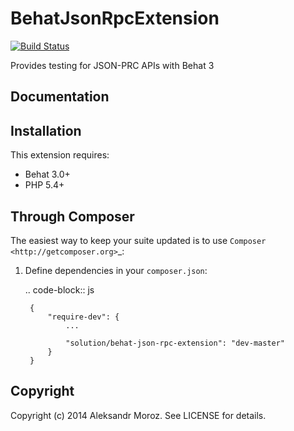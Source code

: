 # BehatJsonRpcExtension

[![Build Status](https://travis-ci.org/f1nder/BehatJsonRpcExtension.svg?branch=master)](https://travis-ci.org/f1nder/BehatJsonRpcExtension)

Provides testing for JSON-PRC APIs with Behat 3

## Documentation

Installation
------------

This extension requires:

* Behat 3.0+
* PHP 5.4+

Through Composer
----------------
The easiest way to keep your suite updated is to use `Composer <http://getcomposer.org>`_:

1. Define dependencies in your ``composer.json``:

    .. code-block:: js

        {
            "require-dev": {
                ...

                "solution/behat-json-rpc-extension": "dev-master"
            }
        }

## Copyright

Copyright (c) 2014 Aleksandr Moroz. See LICENSE for details.

